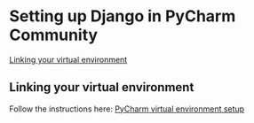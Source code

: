 # Setting up Django in PyCharm Community
[Linking your virtual environment](#linking-your-virtual-environment)

## Linking your virtual environment
Follow the instructions here: [PyCharm virtual environment setup](PyCharm_venv.md)
